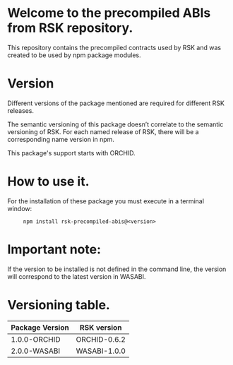 # Welcome to the precompiled ABIs from RSK repository. 

This repository contains the precompiled contracts used by RSK and was created to be used by npm package modules.

# Version
Different versions of the package mentioned are required for different RSK releases.

The semantic versioning of this package doesn’t correlate to the semantic versioning of RSK. For each named release of RSK, there will be a corresponding name version in npm.  

This package's support starts with ORCHID.

# How to use it. 
For the installation of these package you must execute in a terminal window:

         npm install rsk-precompiled-abis@<version>

# Important note:
If the version to be installed is not defined in the command line, the version will correspond to the latest version in WASABI.

# Versioning table. 
| Package Version | RSK version   |  
|-----------------|---------------|
| 1.0.0-ORCHID    | ORCHID-0.6.2  |
| 2.0.0-WASABI    | WASABI-1.0.0  | 
